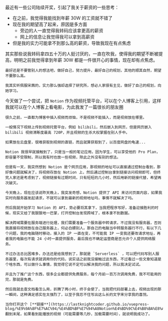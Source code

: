 最近有一些公司陆续开奖，引起了我关于薪资的一些思考：

-   在之前，我觉得我能找到年薪 30W 的工资就不错了
-   现在我的期望高了起来，原因是多方面
    -   旁边的人一直觉得我转码应该拿更高的薪资
    -   网上的信息让我觉得我可以拿到高薪资
-   但是我的实力可能拿不到那么高的薪资，导致我现在有点焦虑

其实那些说我转码拿四五十万的人挺讨厌的，一直在吹我，使得我的期望不断被提高，明明之前我觉得拿到年薪 30W 都是一件很开心的事情，现在却有点焦虑。

```tip
最好还是不要管别人的想法吧，做好自己，努力提升，最好自己的规划，其他的顺其自然，期望不要那么高。

我其实听佩服宋茜的，实力那么强却选择了研究所，想必人家很有主见，做好了自己的规划，向她学习。
```

今天做了一个尝试，把 `Notion` 作为视频托管平台，可以在个人博客上引用，这样我就可以在个人博客上看电影，为此我发了一篇很长的朋友圈

```note
很久之前，一直都为博客中插入视频而烦恼，不是视频不能插入，而是视频放在哪里。

一般情况下视频上传到视频托管平台，例如 bilibili，然后嵌入到网页，但是网页嵌入 bilibili 视频清晰度最高 720P，并且视频的生杀大权掌握在别人手中。

如果放在云盘里，很难获取到视频的直链，而且就算获取到了，以百度网盘的龟速...

Notion 我很早就接触到了，只是当一般的笔记应用，因为学生，可以享受他的 Pro Plan，即容量不受限制，所以我有时也放一些视频，除此之外没有别的想法。

但是有一天，我突然想到 Notion 是个网页应用，那视频的地址可以直接通过控制台看到，那好像问题就解决了，将视频存放在 Notion 上，然后通过控制台拿到链接访问视频即可，但终究人家还是考虑到了，视频链接有过期时间，只有短短的几小时，然后用新的链接代替，希望再次破灭。

今天晚上，现在应该说昨天晚上，我突发奇想，Notion 提供了 API 来访问页面内容，如果我实时向服务器发起请求，不就可以拿到最新的视频地址吗，事情不就解决了吗。

然后我就开始学习 Notion 的 API，势必要将其拿下，当我把程序写好，准备迎接胜利的时候，现实又给了我狠狠地一巴掌，打开控制台发现跨域了，根本拿不到数据。

解决跨域需要在服务端进行处理，我们需要准备一个服务器中转请求，不过我没有服务器，否则我直接将视频放在自己服务器上，何必白嫖别人。那自己的电脑当中转服务器行不行，有以下几个问题，我的电脑随时移动，接入的 IP 一直在变，不可能我 IP 一变我还要改请求地址，再者我的电脑也不能 24 小时一直提供服务，最后我也不确定运营商是否允许个人提供网络服务。

不过办法总比困难多，办法还是给我想到了，那就是 `Serverless` ，可以把代码写别人服务器里，每次有请求就调用你的代码，说实话之前我没接触过这东西，不过看过一些文章知道是个啥东西，可以做什么事情，我觉得它说不定可以解决我的问题，所以我决定试试。

并且为了推广这个东西，很多企业都提供免费服务，每个月前一百万次调用免费，我不可能用的完，那就是免费。

然后我就去查文档看怎么用，折腾了两小时，终于会使了，当我把代码部署上去，视频出现的那一瞬间，这种满足感实在太强烈了，以至于我忍不住写出这么长的文字来分享我的喜悦。

当你打开这个 [**链接**](https://lastknightcoder.github.io/vuepress-blog/%E9%9A%8F%E7%AC%94/%E4%BD%BF%E7%94%A8Notion%E4%BD%9C%E4%B8%BA%E8%A7%86%E9%A2%91%E6%89%98%E7%AE%A1/) 翻到末尾，如果看到能播放的视频（可能需要等几秒，加载需要时间），就说明我成功了。
```